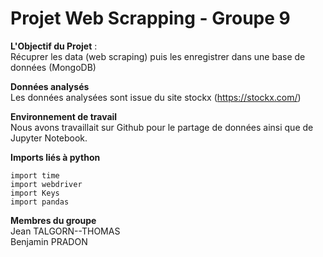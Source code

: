 # Projet Web Scrapping - Groupe 9

**L'Objectif du Projet** :  <br />
Récuprer les data (web scraping) puis les enregistrer dans une base de données (MongoDB) <br />

**Données analysés** <br />
Les données analysées sont issue du site stockx (https://stockx.com/) <br />

**Environnement de travail** <br />
Nous avons travaillait sur Github pour le partage de données ainsi que de Jupyter Notebook. <br />

**Imports liés à python** <br />

``` 
import time
import webdriver
import Keys
import pandas
```

**Membres du groupe** <br />
Jean TALGORN--THOMAS <br />
Benjamin PRADON
